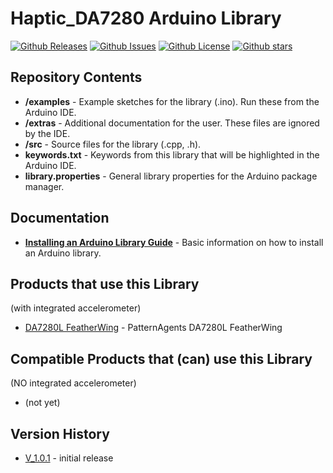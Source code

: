 # Haptic_DA7280 Arduino Library

[![Github Releases](https://img.shields.io/github/release/patternagents/Haptic_DA7280.svg)](https://github.com/patternagents/Haptic_DA7280/releases)
[![Github Issues](https://img.shields.io/github/issues/patternagents/Haptic_DA7280.svg)](https://github.com/patternagents/Haptic_DA7280/issues)
[![Github License](https://img.shields.io/badge/License-GNU3-green.svg)](https://github.com/patternagents/Haptic_DA7280/)
[![Github stars](https://img.shields.io/github/stars/patternagents/Haptic_DA7280.svg)](https://github.com/patternagents/Haptic_DA7280/)

## Repository Contents

* **/examples** - Example sketches for the library (.ino). Run these from the Arduino IDE. 
* **/extras** - Additional documentation for the user. These files are ignored by the IDE. 
* **/src** - Source files for the library (.cpp, .h).
* **keywords.txt** - Keywords from this library that will be highlighted in the Arduino IDE. 
* **library.properties** - General library properties for the Arduino package manager. 

## Documentation

* **[Installing an Arduino Library Guide](https://learn.sparkfun.com/tutorials/installing-an-arduino-library)** - Basic information on how to install an Arduino library.

## Products that use this Library 

(with integrated accelerometer)
* [DA7280L FeatherWing](http://patternagents.com/store/) - PatternAgents DA7280L FeatherWing

## Compatible Products that (can) use this Library 

(NO integrated accelerometer)
* (not yet)


## Version History

* [V_1.0.1](https://github.com/patternagents/Haptic_DA7280/) - initial release
